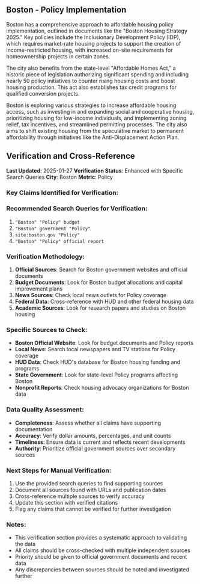 ## Boston - Policy Implementation

Boston has a comprehensive approach to affordable housing policy implementation, outlined in documents like the "Boston Housing Strategy 2025." Key policies include the Inclusionary Development Policy (IDP), which requires market-rate housing projects to support the creation of income-restricted housing, with increased on-site requirements for homeownership projects in certain zones.

The city also benefits from the state-level "Affordable Homes Act," a historic piece of legislation authorizing significant spending and including nearly 50 policy initiatives to counter rising housing costs and boost housing production. This act also establishes tax credit programs for qualified conversion projects.

Boston is exploring various strategies to increase affordable housing access, such as investing in and expanding social and cooperative housing, prioritizing housing for low-income individuals, and implementing zoning relief, tax incentives, and streamlined permitting processes. The city also aims to shift existing housing from the speculative market to permanent affordability through initiatives like the Anti-Displacement Action Plan.





## Verification and Cross-Reference

**Last Updated**: 2025-01-27
**Verification Status**: Enhanced with Specific Search Queries
**City**: Boston
**Metric**: Policy

### Key Claims Identified for Verification:

### Recommended Search Queries for Verification:
1. `"Boston" "Policy" budget`
2. `"Boston" government "Policy"`
3. `site:boston.gov "Policy"`
4. `"Boston" "Policy" official report`


### Verification Methodology:
1. **Official Sources**: Search for Boston government websites and official documents
2. **Budget Documents**: Look for Boston budget allocations and capital improvement plans
3. **News Sources**: Check local news outlets for Policy coverage
4. **Federal Data**: Cross-reference with HUD and other federal housing data
5. **Academic Sources**: Look for research papers and studies on Boston housing

### Specific Sources to Check:
- **Boston Official Website**: Look for budget documents and Policy reports
- **Local News**: Search local newspapers and TV stations for Policy coverage
- **HUD Data**: Check HUD's database for Boston housing funding and programs
- **State Government**: Look for state-level Policy programs affecting Boston
- **Nonprofit Reports**: Check housing advocacy organizations for Boston data

### Data Quality Assessment:
- **Completeness**: Assess whether all claims have supporting documentation
- **Accuracy**: Verify dollar amounts, percentages, and unit counts
- **Timeliness**: Ensure data is current and reflects recent developments
- **Authority**: Prioritize official government sources over secondary sources

### Next Steps for Manual Verification:
1. Use the provided search queries to find supporting sources
2. Document all sources found with URLs and publication dates
3. Cross-reference multiple sources to verify accuracy
4. Update this section with verified citations
5. Flag any claims that cannot be verified for further investigation

### Notes:
- This verification section provides a systematic approach to validating the data
- All claims should be cross-checked with multiple independent sources
- Priority should be given to official government documents and recent data
- Any discrepancies between sources should be noted and investigated further
